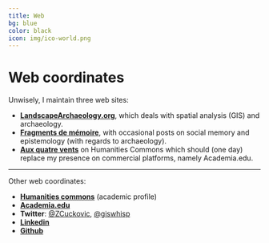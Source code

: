 ```yaml
---
title: Web
bg: blue
color: black 
icon: img/ico-world.png
---
```

# Web coordinates

Unwisely, I maintain three web sites:

- [**LandscapeArchaeology.org**](https://landscapearchaeology.org), which deals with spatial analysis (GIS) and archaeology.
- [**Fragments de mémoire**](https://fragments.hypotheses.org), with occasional posts on social memory and epistemology (with regards to archaeology).
- [**Aux quatre vents**](https://zoran.hcommons.org) on Humanities Commons which should (one day) replace my presence on commercial platforms, namely Academia.edu.

---------------------------

Other web coordinates:

- [**Humanities commons**](https://hcommons.org/members/zoran/) (academic profile)
- [**Academia.edu**](https://univ-fcomte.academia.edu/zoran)
- **Twitter**: [@ZCuckovic](https://twitter.com/ZCuckovic), [@giswhisp](https://twitter.com/giswhisp) 
- [**Linkedin**](https://www.linkedin.com/in/zorancuc/)
- [**Github**](https://github.com/zoran-cuckovic) 


              

